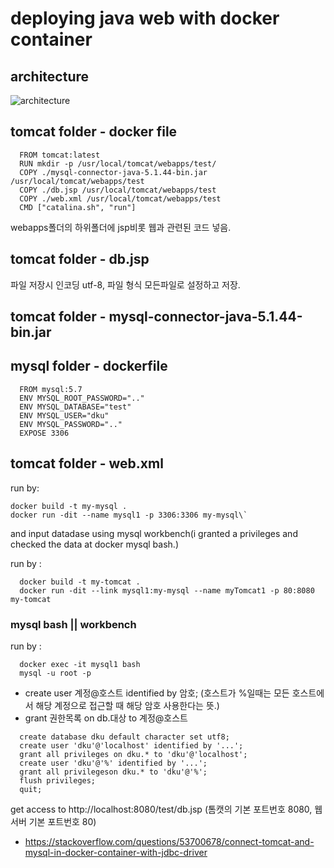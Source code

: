 deploying java web with docker container
========================================

## architecture

![architecture](https://i.stack.imgur.com/4Av3X.png)

## tomcat folder - docker file
```
  FROM tomcat:latest
  RUN mkdir -p /usr/local/tomcat/webapps/test/
  COPY ./mysql-connector-java-5.1.44-bin.jar /usr/local/tomcat/webapps/test
  COPY ./db.jsp /usr/local/tomcat/webapps/test 
  COPY ./web.xml /usr/local/tomcat/webapps/test
  CMD ["catalina.sh", "run"]
```
webapps폴더의 하위폴더에 jsp비롯 웹과 관련된 코드 넣음.

## tomcat folder - db.jsp
파일 저장시 인코딩 utf-8, 파일 형식 모든파일로 설정하고 저장.

## tomcat folder - mysql-connector-java-5.1.44-bin.jar

## mysql folder - dockerfile
```
  FROM mysql:5.7
  ENV MYSQL_ROOT_PASSWORD=".."
  ENV MYSQL_DATABASE="test"
  ENV MYSQL_USER="dku" 
  ENV MYSQL_PASSWORD=".."
  EXPOSE 3306
```  
## tomcat folder - web.xml

<web-app></web-app>

run by: 
```
docker build -t my-mysql .
docker run -dit --name mysql1 -p 3306:3306 my-mysql\`
```
and input datadase using mysql workbench(i granted a privileges and checked the data at docker mysql bash.)

run by :
```
  docker build -t my-tomcat .
  docker run -dit --link mysql1:my-mysql --name myTomcat1 -p 80:8080 my-tomcat
```  
  
### mysql bash || workbench
run by :
```
  docker exec -it mysql1 bash
  mysql -u root -p
```  
+ create user 계정@호스트 identified by 암호;
  (호스트가 %일때는 모든 호스트에서 해당 계정으로 접근할 때 해당 암호 사용한다는 뜻.)
+ grant 권한목록 on db.대상 to 계정@호스트
```  
  create database dku default character set utf8;
  create user 'dku'@'localhost' identified by '...';
  grant all privileges on dku.* to 'dku'@'localhost';
  create user 'dku'@'%' identified by '...';
  grant all privilegeson dku.* to 'dku'@'%';
  flush privileges;
  quit;
```  
get access to http://localhost:8080/test/db.jsp
(톰캣의 기본 포트번호 8080, 웹서버 기본 포트번호 80)

+ https://stackoverflow.com/questions/53700678/connect-tomcat-and-mysql-in-docker-container-with-jdbc-driver
